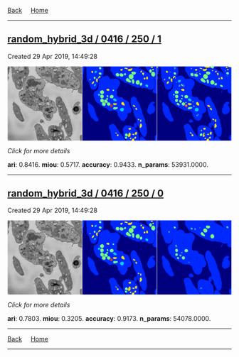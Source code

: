 
[Back](..)&nbsp;&nbsp;&nbsp;&nbsp;&nbsp;[Home](https://leapmanlab.github.io/snapshots)

---

<div class="summary"><a href="1"><h2>random_hybrid_3d / 0416 / 250 / 1</h2></a><p>Created 29 Apr 2019, 14:49:28
</p><a href="1"><img src="1/media/summary.png" align="center"></a><p>
<i>Click for more details</i>
</p></div>

**ari**: 0.8416. **miou**: 0.5717. **accuracy**: 0.9433. **n_params**: 53931.0000. 

---

<div class="summary"><a href="0"><h2>random_hybrid_3d / 0416 / 250 / 0</h2></a><p>Created 29 Apr 2019, 14:49:28
</p><a href="0"><img src="0/media/summary.png" align="center"></a><p>
<i>Click for more details</i>
</p></div>

**ari**: 0.7803. **miou**: 0.3205. **accuracy**: 0.9173. **n_params**: 54078.0000. 

---

[Back](..)&nbsp;&nbsp;&nbsp;&nbsp;&nbsp;[Home](https://leapmanlab.github.io/snapshots)

---